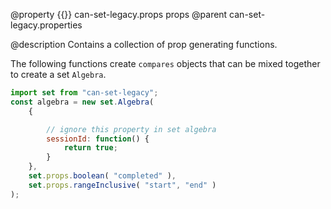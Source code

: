@property {{}} can-set-legacy.props props
@parent can-set-legacy.properties

@description Contains a collection of prop generating functions.

The following functions create `compares` objects that can be mixed together to create a set `Algebra`.

```js
import set from "can-set-legacy";
const algebra = new set.Algebra(
	{

		// ignore this property in set algebra
		sessionId: function() {
			return true;
		}
	},
	set.props.boolean( "completed" ),
	set.props.rangeInclusive( "start", "end" )
);
```
